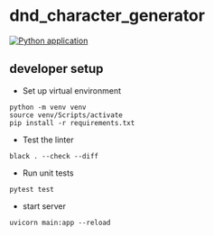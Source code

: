 # dnd_character_generator

[![Python application](https://github.com/tesseradecades/dnd_character_generator/actions/workflows/python-app.yml/badge.svg)](https://github.com/tesseradecades/dnd_character_generator/actions/workflows/python-app.yml)

## developer setup
* Set up virtual environment
```
python -m venv venv
source venv/Scripts/activate
pip install -r requirements.txt
```
* Test the linter
```
black . --check --diff
```
* Run unit tests
```
pytest test
```
* start server
```
uvicorn main:app --reload
```